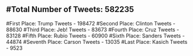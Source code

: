 #Total Number of Tweets: 582235 
---
#First Place: Trump Tweets - 198472
#Second Place: Clinton Tweets - 88630
#Third Place: Jeb! Tweets - 83673
#Fourth Place: Cruz Tweets - 83128
#Fifth Place: Rubio Tweets - 60900
#Sixth Place: Sanders Tweets - 44874
#Seventh Place: Carson Tweets - 13035
#Last Place: Kasich Tweets - 9523
